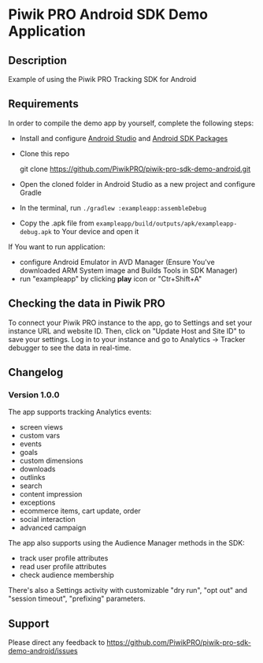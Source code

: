 # Piwik PRO Android SDK Demo Application 

## Description

Example of using the Piwik PRO Tracking SDK for Android

## Requirements

In order to compile the demo app by yourself, complete the following steps:

* Install and configure [Android Studio](http://developer.android.com/sdk/installing/studio.html) and [Android SDK Packages](http://developer.android.com/sdk/installing/adding-packages.html)
* Clone this repo

    git clone https://github.com/PiwikPRO/piwik-pro-sdk-demo-android.git

* Open the cloned folder in Android Studio as a new project and configure Gradle
* In the terminal, run `./gradlew :exampleapp:assembleDebug`
* Copy the .apk file from `exampleapp/build/outputs/apk/exampleapp-debug.apk` to Your device and open it

If You want to run application:

* configure Android Emulator in AVD Manager (Ensure You've downloaded ARM System image and Builds Tools in SDK Manager)
* run "exampleapp" by clicking __play__ icon or "Ctr+Shift+A"

## Checking the data in Piwik PRO

To connect your Piwik PRO instance to the app, go to Settings and set your instance URL and website ID. Then, click on "Update Host and Site ID" to save your settings. Log in to your instance and go to Analytics -> Tracker debugger to see the data in real-time.

## Changelog

### Version 1.0.0

The app supports tracking Analytics events:

* screen views
* custom vars
* events
* goals
* custom dimensions
* downloads
* outlinks
* search
* content impression
* exceptions
* ecommerce items, cart update, order
* social interaction
* advanced campaign

The app also supports using the Audience Manager methods in the SDK:

* track user profile attributes
* read user profile attributes
* check audience membership

There's also a Settings activity with customizable "dry run", "opt out" and "session timeout", "prefixing" parameters.

## Support

Please direct any feedback to
https://github.com/PiwikPRO/piwik-pro-sdk-demo-android/issues
